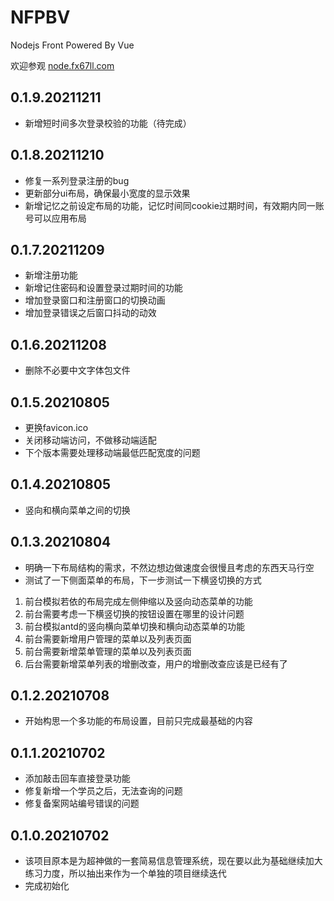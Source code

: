 # NFPBV
Nodejs Front Powered By Vue

欢迎参观 [node.fx67ll.com](http://node.fx67ll.com '后期是Nodejs的深入学习练习示例网站（目前是仅完成登录注册以及单表的增删改查的功能示例）')  

## 0.1.9.20211211
* 新增短时间多次登录校验的功能（待完成）  

## 0.1.8.20211210
* 修复一系列登录注册的bug  
* 更新部分ui布局，确保最小宽度的显示效果  
* 新增记忆之前设定布局的功能，记忆时间同cookie过期时间，有效期内同一账号可以应用布局  

## 0.1.7.20211209
* 新增注册功能  
* 新增记住密码和设置登录过期时间的功能  
* 增加登录窗口和注册窗口的切换动画  
* 增加登录错误之后窗口抖动的动效  

## 0.1.6.20211208
* 删除不必要中文字体包文件 

## 0.1.5.20210805
* 更换favicon.ico  
* 关闭移动端访问，不做移动端适配  
* 下个版本需要处理移动端最低匹配宽度的问题

## 0.1.4.20210805
* 竖向和横向菜单之间的切换  

## 0.1.3.20210804
* 明确一下布局结构的需求，不然边想边做速度会很慢且考虑的东西天马行空  
* 测试了一下侧面菜单的布局，下一步测试一下横竖切换的方式  
1. 前台模拟若依的布局完成左侧伸缩以及竖向动态菜单的功能  
2. 前台需要考虑一下横竖切换的按钮设置在哪里的设计问题  
2. 前台模拟antd的竖向横向菜单切换和横向动态菜单的功能  
3. 前台需要新增用户管理的菜单以及列表页面  
4. 前台需要新增菜单管理的菜单以及列表页面  
5. 后台需要新增菜单列表的增删改查，用户的增删改查应该是已经有了  

## 0.1.2.20210708
* 开始构思一个多功能的布局设置，目前只完成最基础的内容  

## 0.1.1.20210702
* 添加敲击回车直接登录功能  
* 修复新增一个学员之后，无法查询的问题  
* 修复备案网站编号错误的问题  

## 0.1.0.20210702
* 该项目原本是为超神做的一套简易信息管理系统，现在要以此为基础继续加大练习力度，所以抽出来作为一个单独的项目继续迭代  
* 完成初始化  